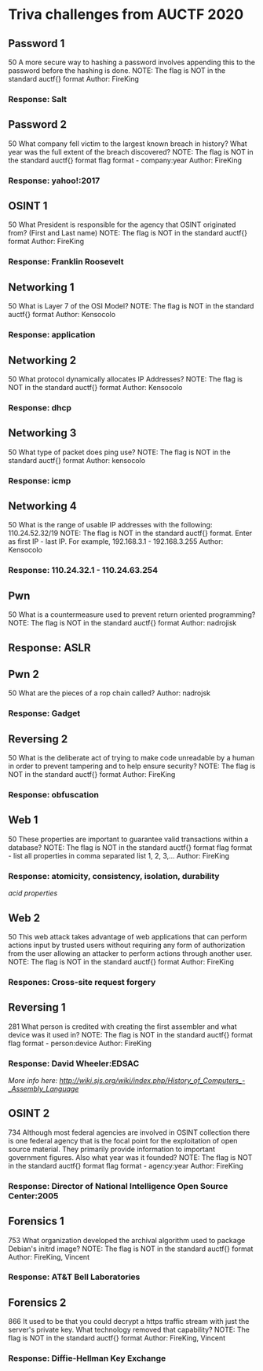 # Triva challenges from AUCTF 2020

## Password 1
50
A more secure way to hashing a password involves appending this to the password before the hashing is done.
NOTE: The flag is NOT in the standard auctf{} format
Author: FireKing
### Response: Salt


## Password 2
50
What company fell victim to the largest known breach in history? What year was the full extent of the breach discovered?
NOTE: The flag is NOT in the standard auctf{} format
flag format - company:year
Author: FireKing
### Response: yahoo!:2017

## OSINT 1
50
What President is responsible for the agency that OSINT originated from? (First and Last name)
NOTE: The flag is NOT in the standard auctf{} format
Author: FireKing
### Response: Franklin Roosevelt

## Networking 1
50
What is Layer 7 of the OSI Model?
NOTE: The flag is NOT in the standard auctf{} format
Author: Kensocolo
### Response: application

## Networking 2
50
What protocol dynamically allocates IP Addresses?
NOTE: The flag is NOT in the standard auctf{} format
Author: Kensocolo
### Response: dhcp

## Networking 3
50
What type of packet does ping use?
NOTE: The flag is NOT in the standard auctf{} format
Author: kensocolo
### Response: icmp

## Networking 4
50
What is the range of usable IP addresses with the following: 110.24.52.32/19
NOTE: The flag is NOT in the standard auctf{} format. Enter as first IP - last IP. For example, 192.168.3.1 - 192.168.3.255
Author: Kensocolo
### Response: 110.24.32.1 - 110.24.63.254 

## Pwn
50
What is a countermeasure used to prevent return oriented programming?
NOTE: The flag is NOT in the standard auctf{} format
Author: nadrojisk
## Response: ASLR

## Pwn 2
50
What are the pieces of a rop chain called?
Author: nadrojsk
### Response: Gadget

## Reversing 2
50
What is the deliberate act of trying to make code unreadable by a human in order to prevent tampering and to help ensure security?
NOTE: The flag is NOT in the standard auctf{} format
Author: FireKing
### Response: obfuscation

## Web 1
50
These properties are important to guarantee valid transactions within a database?
NOTE: The flag is NOT in the standard auctf{} format
flag format - list all properties in comma separated list 1, 2, 3,...
Author: FireKing
### Response: atomicity, consistency, isolation, durability 
*acid properties*

## Web 2
50
This web attack takes advantage of web applications that can perform actions input by trusted users without requiring any form of authorization from the user allowing an attacker to perform actions through another user.
NOTE: The flag is NOT in the standard auctf{} format
Author: FireKing
### Respones: Cross-site request forgery

## Reversing 1
281
What person is credited with creating the first assembler and what device was it used in?
NOTE: The flag is NOT in the standard auctf{} format
flag format - person:device
Author: FireKing
### Response: David Wheeler:EDSAC
*More info here: http://wiki.sjs.org/wiki/index.php/History_of_Computers_-_Assembly_Language*

## OSINT 2
734
Although most federal agencies are involved in OSINT collection there is one federal agency that is the focal point for the exploitation of open source material. They primarily provide information to important government figures. Also what year was it founded?
NOTE: The flag is NOT in the standard auctf{} format
flag format - agency:year
Author: FireKing
### Response: Director of National Intelligence Open Source Center:2005

## Forensics 1
753
What organization developed the archival algorithm used to package Debian's initrd image?
NOTE: The flag is NOT in the standard auctf{} format
Author: FireKing, Vincent
### Response: AT&T Bell Laboratories

## Forensics 2
866
It used to be that you could decrypt a https traffic stream with just the server's private key. What technology removed that capability?
NOTE: The flag is NOT in the standard auctf{} format
Author: FireKing, Vincent
### Response: Diffie-Hellman Key Exchange













